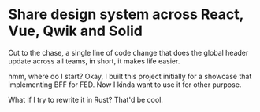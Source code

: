 # Share design system across React, Vue, Qwik and Solid

Cut to the chase, a single line of code change that does the global header update across all teams, in short, it makes life easier.

hmm, where do I start? Okay, I built this project initially for a showcase that implementing BFF for FED. Now I kinda want to use it for other purpose.

What if I try to rewrite it in Rust? That'd be cool.